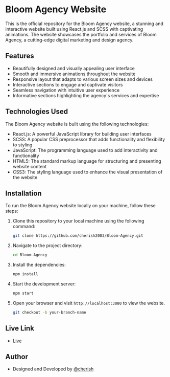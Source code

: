 # Bloom Agency Website

This is the official repository for the Bloom Agency website, a stunning and interactive website built using React.js and SCSS with captivating animations. The website showcases the portfolio and services of Bloom Agency, a cutting-edge digital marketing and design agency.

## Features

- Beautifully designed and visually appealing user interface
- Smooth and immersive animations throughout the website
- Responsive layout that adapts to various screen sizes and devices
- Interactive sections to engage and captivate visitors
- Seamless navigation with intuitive user experience
- Informative sections highlighting the agency's services and expertise


## Technologies Used

The Bloom Agency website is built using the following technologies:

- React.js: A powerful JavaScript library for building user interfaces
- SCSS: A popular CSS preprocessor that adds functionality and flexibility to styling
- JavaScript: The programming language used to add interactivity and functionality
- HTML5: The standard markup language for structuring and presenting website content
- CSS3: The styling language used to enhance the visual presentation of the website

## Installation

To run the Bloom Agency website locally on your machine, follow these steps:

1. Clone this repository to your local machine using the following command:

   ```bash
   git clone https://github.com/cherish2003/Bloom-Agency.git
   ```

2. Navigate to the project directory:

   ```bash
   cd Bloom-Agency
   ```

3. Install the dependencies:

   ```bash
   npm install
   ```

4. Start the development server:

   ```bash
   npm start
   ```

5. Open your browser and visit `http://localhost:3000` to view the website.


   ```bash
   git checkout -b your-branch-name
   ```
## Live Link
   - [Live](https://bloom-agency-ijio.vercel.app/)
## Author
   - Designed and Developed by [@cherish](https://github.com/cherish2003)
